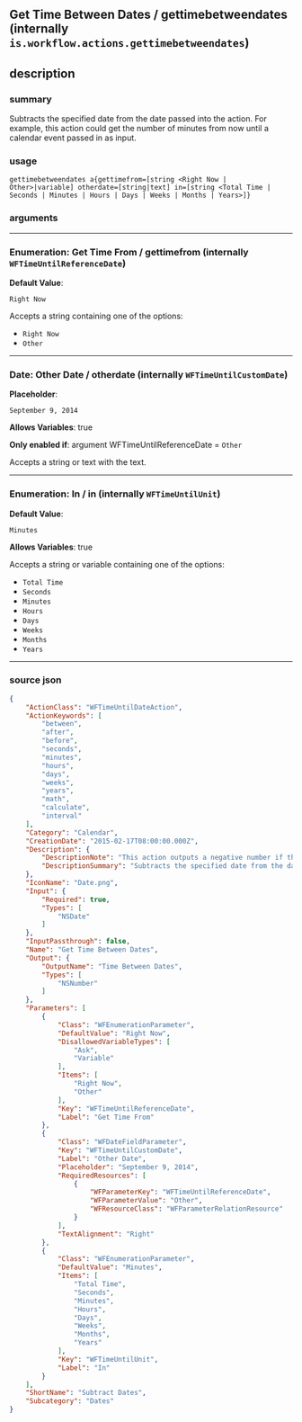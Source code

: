
## Get Time Between Dates / gettimebetweendates (internally `is.workflow.actions.gettimebetweendates`)


## description

### summary

Subtracts the specified date from the date passed into the action. For example, this action could get the number of minutes from now until a calendar event passed in as input.


### usage
```
gettimebetweendates a{gettimefrom=[string <Right Now | Other>|variable] otherdate=[string|text] in=[string <Total Time | Seconds | Minutes | Hours | Days | Weeks | Months | Years>]}
```

### arguments

---

### Enumeration: Get Time From / gettimefrom (internally `WFTimeUntilReferenceDate`)
**Default Value**:
```
Right Now
```


Accepts a string 
containing one of the options:

- `Right Now`
- `Other`

---

### Date: Other Date / otherdate (internally `WFTimeUntilCustomDate`)
**Placeholder**:
```
September 9, 2014
```
**Allows Variables**: true

**Only enabled if**: argument WFTimeUntilReferenceDate = `Other`

Accepts a string 
or text
with the text.

---

### Enumeration: In / in (internally `WFTimeUntilUnit`)
**Default Value**:
```
Minutes
```
**Allows Variables**: true



Accepts a string 
or variable
containing one of the options:

- `Total Time`
- `Seconds`
- `Minutes`
- `Hours`
- `Days`
- `Weeks`
- `Months`
- `Years`

---

### source json

```json
{
	"ActionClass": "WFTimeUntilDateAction",
	"ActionKeywords": [
		"between",
		"after",
		"before",
		"seconds",
		"minutes",
		"hours",
		"days",
		"weeks",
		"years",
		"math",
		"calculate",
		"interval"
	],
	"Category": "Calendar",
	"CreationDate": "2015-02-17T08:00:00.000Z",
	"Description": {
		"DescriptionNote": "This action outputs a negative number if the input date takes place before the specified date.",
		"DescriptionSummary": "Subtracts the specified date from the date passed into the action. For example, this action could get the number of minutes from now until a calendar event passed in as input."
	},
	"IconName": "Date.png",
	"Input": {
		"Required": true,
		"Types": [
			"NSDate"
		]
	},
	"InputPassthrough": false,
	"Name": "Get Time Between Dates",
	"Output": {
		"OutputName": "Time Between Dates",
		"Types": [
			"NSNumber"
		]
	},
	"Parameters": [
		{
			"Class": "WFEnumerationParameter",
			"DefaultValue": "Right Now",
			"DisallowedVariableTypes": [
				"Ask",
				"Variable"
			],
			"Items": [
				"Right Now",
				"Other"
			],
			"Key": "WFTimeUntilReferenceDate",
			"Label": "Get Time From"
		},
		{
			"Class": "WFDateFieldParameter",
			"Key": "WFTimeUntilCustomDate",
			"Label": "Other Date",
			"Placeholder": "September 9, 2014",
			"RequiredResources": [
				{
					"WFParameterKey": "WFTimeUntilReferenceDate",
					"WFParameterValue": "Other",
					"WFResourceClass": "WFParameterRelationResource"
				}
			],
			"TextAlignment": "Right"
		},
		{
			"Class": "WFEnumerationParameter",
			"DefaultValue": "Minutes",
			"Items": [
				"Total Time",
				"Seconds",
				"Minutes",
				"Hours",
				"Days",
				"Weeks",
				"Months",
				"Years"
			],
			"Key": "WFTimeUntilUnit",
			"Label": "In"
		}
	],
	"ShortName": "Subtract Dates",
	"Subcategory": "Dates"
}
```
